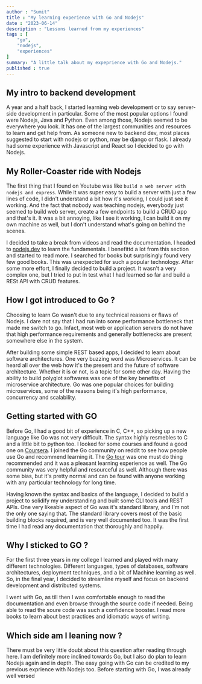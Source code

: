 ```yaml
---
author : "Sumit"
title : "My learning experience with Go and Nodejs"
date : "2023-06-14"
description : "Lessons learned from my experiences"
tags : [
    "go",
    "nodejs",
    "experiences"
]
summary: "A little talk about my expeprience with Go and Nodejs."
published : true
---
```


## My intro to backend development

A year and a half back, I started learning web development or to say server-side development in particular. Some of the most popular options I found were Nodejs, Java and Python. Even among those, Nodejs seemed to be everywhere you look. It has one of the largest communities and resources to learn and get help from. As someone new to backend dev, most places suggested to start with nodejs or python, may be django or flask. I already had some experience with Javascript and React so I decided to go with Nodejs.

## My Roller-Coaster ride with Nodejs

The first thing that I found on Youtube was like ```build a web server with nodejs and express```. While it was super easy to build a server with just a few lines of code, I didn't understand a bit how it's working, I could just see it working. And the fact that nobody was teaching nodejs, everybody just seemed to build web server, create a few endpoints to build a CRUD app and that's it. It was a bit annoying, like I see it working, I can build it on my own machine as well, but I don't understand what's going on behind the scenes.

I decided to take a break from videos and read the documentation. I headed to [nodejs.dev](https://nodejs.dev/en/learn/) to learn the fundamentals. I benefittd a lot from this section and started to read more. I searched for books but surprisingly found very few good books. This was unexpected for such a popular technology. After some more effort, I finally decided to build a project. It wasn't a very complex one, but I tried to put in test what I had learned so far and build a RESt API with CRUD features.

## How I got introduced to Go ?

Choosing to learn Go wasn't due to any technical reasons or flaws of Nodejs. I dare not say that I had run into some performance bottleneck that made me switch to go. Infact, most web or application servers do not have that high performance requirements and generally bottlenecks are present somewhere else in the system. 

After building some simple REST based apps, I decided to learn about software architectures. One very buzzing word was Microservices. It can be heard all over the web how it's the present and the future of software architecture. Whether it is or not, is a topic  for some other day. Having the ability to build polyglot softwares was one of the key benefits of microservice architecture. Go was one popular choices for building microservices, some of the reasons being it's high performance, concurrency and scalability.

## Getting started with GO

Before Go, I had a good bit of experience in C, C++, so picking up a new language like Go was not very difficult. The syntax highly resmebles to C and a little bit to python too. I looked for some courses and found a good one on [Coursera](https://www.coursera.org/specializations/google-golang). I joined the Go community on reddit to see how people use Go and recommend learning it. The [Go tour](https://go.dev/tour/) was one must do thing recommended and it was a pleasant learning experience as well. The Go community was very helpful and resourceful as well. Although there was some bias, but it's pretty normal and can be found with anyone working with any particular technology for long time.

Having known the syntax and basics of the language, I decided to build a project to solidify my understanding and built some CLI tools and REST APIs. One very likeable aspect of Go was it's standard library, and I'm not the only one saying that. The standard library covers most of the basic building blocks required, and is very well documented too. It was the first time I had read any documentation that thoroughly and happily.

## Why I sticked to GO ?

For the first three years in my college I learned and played with many different technologies. Different languages, types of databases, software architectures, deployment techniques, and a bit of Machine learning as well. So, in the final year, I decided to streamline myself and focus on backend development and distributed systems. 

I went with Go, as till then I was comfortable enough to read the documentation and even browse through the source code if needed. Being able to read the soure code was such a confidence booster. I read more books to learn about best practices and idiomatic ways of writing. 

## Which side am I leaning now ?

There must be very little doubt about this question after reading through here. I am definitely more inclined towards Go, but I also do plan to learn Nodejs again and in depth. The easy going with Go can be credited to my previous exprience with Nodejs too. Before starting with Go, I was already well versed  









<!-- 
``` javascript
// Importing express module
const express = require("express")
const app = express()

// Handling GET / request
app.use("/", (req, res, next) => {
	res.send("This is the express server")
})

// Handling GET /hello request
app.get("/hello", (req, res, next) => {
	res.send("This is the hello response");
})

// Server setup
app.listen(3000, () => {
	console.log("Server is Running")
})

```


```go
package main

import(
    "http"
    "log"
)

func main() {
	http.HandleFunc("/", func(w http.ResponseWriter, r *http.Request){
        w.Write([]byte("Go server"))
    })
	http.HandleFunc("/hello", gefunc(w http.ResponseWriter, r *http.Request){
        w.Write([]byte("Hello Response"))
    })

	log.Fatal(http.ListenAndServe(":3333", nil))
}
```










 -->
